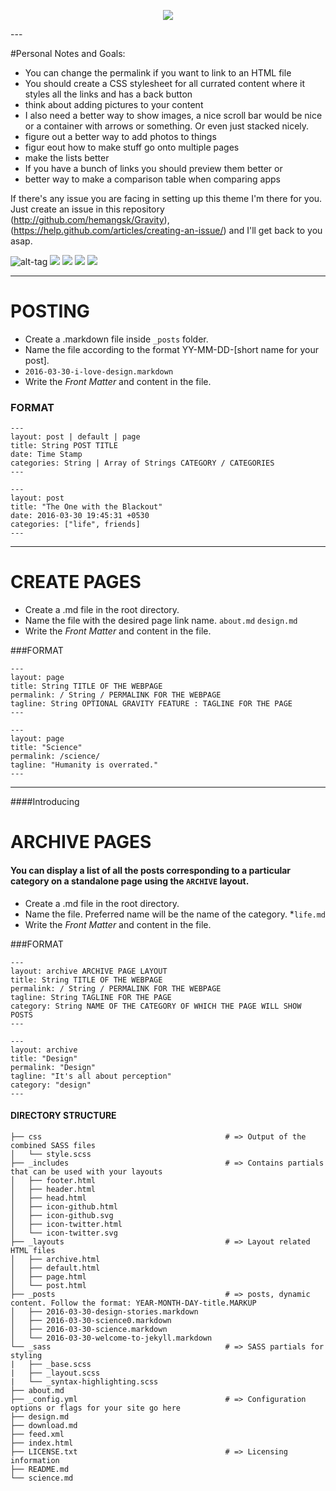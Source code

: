 <p align = "center">
<img src="http://i.imgur.com/JhbQ03z.png"/>
</p>
---

#Personal Notes and Goals: 
* You can change the permalink if you want to link to an HTML file
* You should create a CSS stylesheet for all currated content where it styles all the links and has a back button
* think about adding pictures to your content
* I also need a better way to show images, a nice scroll bar would be nice or a container with arrows or something. Or even just stacked nicely. 
* figure out a better way to add photos to things
* figur eout how to make stuff go onto multiple pages
* make the lists better 
* If you have a bunch of links you should preview them better or 
* better way to make a comparison table when comparing apps



If there's any issue you are facing in setting up this theme I'm there for you. Just create an issue in this repository (http://github.com/hemangsk/Gravity), (https://help.github.com/articles/creating-an-issue/) and I'll get back to you asap.


![alt-tag](http://i.imgur.com/HyyXWQ0.png)
<img src="http://i.imgur.com/cPwoX3E.png"/>
<img src="http://i.imgur.com/3TMoBGj.png"/>
<img src="http://i.imgur.com/Z6h3uCp.png"/>
<img src="http://i.imgur.com/bB7IIHr.png"/>
___

# POSTING
- Create a .markdown file inside `_posts` folder.
- Name the file according to the format YY-MM-DD-[short name for your post].
- `2016-03-30-i-love-design.markdown`
- Write the _Front Matter_ and content in the file.

### FORMAT
```
---
layout: post | default | page
title: String POST TITLE
date: Time Stamp
categories: String | Array of Strings CATEGORY / CATEGORIES
---

---
layout: post
title: "The One with the Blackout"
date: 2016-03-30 19:45:31 +0530
categories: ["life", friends]
---
```
___

# CREATE PAGES
- Create a .md file in the root directory.
- Name the file with the desired page link name.
`about.md`
`design.md`
- Write the _Front Matter_ and content in the file.

###FORMAT
```
---
layout: page
title: String TITLE OF THE WEBPAGE
permalink: / String / PERMALINK FOR THE WEBPAGE
tagline: String OPTIONAL GRAVITY FEATURE : TAGLINE FOR THE PAGE
---

---
layout: page
title: "Science"
permalink: /science/
tagline: "Humanity is overrated."
---
```
___
####Introducing
# ARCHIVE PAGES
#### You can display a list of all the posts corresponding to a particular category on a standalone page using the `ARCHIVE` layout.

- Create a .md file in the root directory.
- Name the file. Preferred name will be the name of the category.
	*`life.md`
- Write the _Front Matter_ and content in the file.

###FORMAT
```
---
layout: archive ARCHIVE PAGE LAYOUT
title: String TITLE OF THE WEBPAGE
permalink: / String / PERMALINK FOR THE WEBPAGE
tagline: String TAGLINE FOR THE PAGE
category: String NAME OF THE CATEGORY OF WHICH THE PAGE WILL SHOW POSTS
---

---
layout: archive
title: "Design"
permalink: "Design"
tagline: "It's all about perception"
category: "design"
---
```


#### DIRECTORY STRUCTURE
```
├── css 									    # => Output of the combined SASS files
│   └── style.scss
├── _includes									# => Contains partials that can be used with your layouts
│   ├── footer.html
│   ├── header.html
│   ├── head.html
│   ├── icon-github.html
│   ├── icon-github.svg
│   ├── icon-twitter.html
│   └── icon-twitter.svg
├── _layouts									# => Layout related HTML files
│   ├── archive.html
│   ├── default.html
│   ├── page.html
│   └── post.html
├── _posts										# => posts, dynamic content. Follow the format: YEAR-MONTH-DAY-title.MARKUP	
│   ├── 2016-03-30-design-stories.markdown
│   ├── 2016-03-30-science0.markdown
│   ├── 2016-03-30-science.markdown
│   └── 2016-03-30-welcome-to-jekyll.markdown
└── _sass										# => SASS partials for styling
|   ├── _base.scss
|   ├── _layout.scss
|   └── _syntax-highlighting.scss
├── about.md
├── _config.yml 								# => Configuration options or flags for your site go here
├── design.md
├── download.md
├── feed.xml
├── index.html
├── LICENSE.txt									# => Licensing information
├── README.md
└── science.md
```
